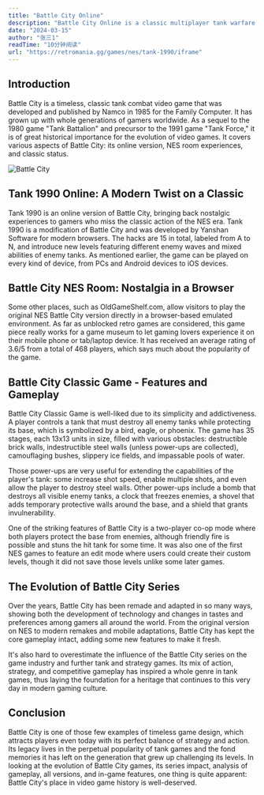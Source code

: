 ```yaml
---
title: "Battle City Online"
description: "Battle City Online is a classic multiplayer tank warfare game developed by Namco in 1985. Players control tanks to destroy enemies and protect their base across various levels. With simple yet addictive gameplay, it offers both single-player and multiplayer modes for intense strategic action."
date: "2024-03-15"
author: "张三1"
readTime: "10分钟阅读"
url: "https://retromania.gg/games/nes/tank-1990/iframe"
---
```


## Introduction 

Battle City is a timeless, classic tank combat video game that was developed and published by Namco in 1985 for the Family Computer. It has grown up with whole generations of gamers worldwide. As a sequel to the 1980 game "Tank Battalion" and precursor to the 1991 game "Tank Force," it is of great historical importance for the evolution of video games. It covers various aspects of Battle City: its online version, NES room experiences, and classic status.

![Battle City](/images/Battle-City.jpg)

## Tank 1990 Online: A Modern Twist on a Classic

Tank 1990 is an online version of Battle City, bringing back nostalgic experiences to gamers who miss the classic action of the NES era. Tank 1990 is a modification of Battle City and was developed by Yanshan Software for modern browsers. The hacks are 15 in total, labeled from A to N, and introduce new levels featuring different enemy waves and mixed abilities of enemy tanks. As mentioned earlier, the game can be played on every kind of device, from PCs and Android devices to iOS devices.

## Battle City NES Room: Nostalgia in a Browser

Some other places, such as OldGameShelf.com, allow visitors to play the original NES Battle City version directly in a browser-based emulated environment. As far as unblocked retro games are considered, this game piece really works for a game museum to let gaming lovers experience it on their mobile phone or tab/laptop device. It has received an average rating of 3.6/5 from a total of 468 players, which says much about the popularity of the game.

## Battle City Classic Game - Features and Gameplay

Battle City Classic Game is well-liked due to its simplicity and addictiveness. A player controls a tank that must destroy all enemy tanks while protecting its base, which is symbolized by a bird, eagle, or phoenix. The game has 35 stages, each 13x13 units in size, filled with various obstacles: destructible brick walls, indestructible steel walls (unless power-ups are collected), camouflaging bushes, slippery ice fields, and impassable pools of water.

Those power-ups are very useful for extending the capabilities of the player's tank: some increase shot speed, enable multiple shots, and even allow the player to destroy steel walls. Other power-ups include a bomb that destroys all visible enemy tanks, a clock that freezes enemies, a shovel that adds temporary protective walls around the base, and a shield that grants invulnerability.

One of the striking features of Battle City is a two-player co-op mode where both players protect the base from enemies, although friendly fire is possible and stuns the hit tank for some time. It was also one of the first NES games to feature an edit mode where users could create their custom levels, though it did not save those levels unlike some later games.

## The Evolution of Battle City Series

Over the years, Battle City has been remade and adapted in so many ways, showing both the development of technology and changes in tastes and preferences among gamers all around the world. From the original version on NES to modern remakes and mobile adaptations, Battle City has kept the core gameplay intact, adding some new features to make it fresh.

It's also hard to overestimate the influence of the Battle City series on the game industry and further tank and strategy games. Its mix of action, strategy, and competitive gameplay has inspired a whole genre in tank games, thus laying the foundation for a heritage that continues to this very day in modern gaming culture.

## Conclusion

Battle City is one of those few examples of timeless game design, which attracts players even today with its perfect balance of strategy and action. Its legacy lives in the perpetual popularity of tank games and the fond memories it has left on the generation that grew up challenging its levels. In looking at the evolution of Battle City games, its series impact, analysis of gameplay, all versions, and in-game features, one thing is quite apparent: Battle City's place in video game history is well-deserved.